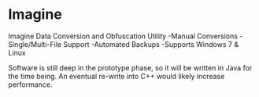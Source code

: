 # Imagine
Imagine Data Conversion and Obfuscation Utility
  -Manual Conversions
    -Single/Multi-File Support
  -Automated Backups
  -Supports Windows 7 & Linux
  
  
Software is still deep in the prototype phase, so it will be written in Java for the time being. An eventual re-write into C++ would likely increase performance.
